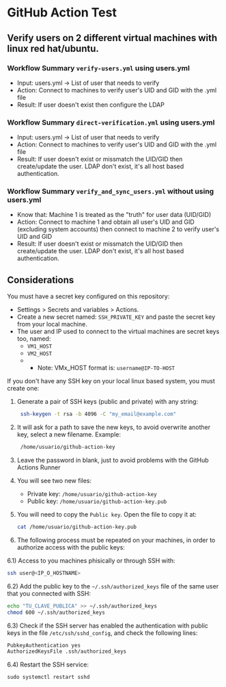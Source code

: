 # GitHub Action Test
## Verify users on 2 different virtual machines with linux red hat/ubuntu.

### Workflow Summary `verify-users.yml` using users.yml

- Input: users.yml -> List of user that needs to verify
- Action: Connect to machines to verify user's UID and GID with the .yml file
- Result: If user doesn't exist then configure the LDAP

### Workflow Summary `direct-verification.yml` using users.yml

- Input: users.yml -> List of user that needs to verify
- Action: Connect to machines to verify user's UID and GID with the .yml file
- Result: If user doesn't exist or missmatch the UID/GID then create/update the user. LDAP don't exist, it's all host based authentication.

### Workflow Summary `verify_and_sync_users.yml` without using users.yml

- Know that: Machine 1 is treated as the "truth" for user data (UID/GID)
- Action: Connect to machine 1 and obtain all user's UID and GID (excluding system accounts) then connect to machine 2 to verify user's UID and GID
- Result: If user doesn't exist or missmatch the UID/GID then create/update the user. LDAP don't exist, it's all host based authentication.


## Considerations

You must have a secret key configured on this repository:

  - Settings > Secrets and variables > Actions.
  - Create a new secret named: `SSH_PRIVATE_KEY` and paste the secret key from your local machine.
  - The user and IP used to connect to the virtual machines are secret keys too, named:
    - `VM1_HOST`
    - `VM2_HOST`
    - - Note: VMx_HOST format is: `username@IP-TO-HOST`




If you don't have any SSH key on your local linux based system, you must create one:

1) Generate a pair of SSH keys (public and private) with any string:
   
   ```bash
    ssh-keygen -t rsa -b 4096 -C "my_email@example.com"
   ```
2) It will ask for a path to save the new keys, to avoid overwrite another key, select a new filename. Example:

   ```bash
    /home/usuario/github-action-key
   ```

3) Leave the password in blank, just to avoid problems with the GitHub Actions Runner

4) You will see two new files:

   - Private key: `/home/usuario/github-action-key`
   - Public key: `/home/usuario/github-action-key.pub`

5) You will need to copy the `Public key`. Open the file to copy it at:

   ```bash
   cat /home/usuario/github-action-key.pub
   ```

6) The following process must be repeated  on your machines, in order to authorize access with the public keys:

  6.1) Access to you machines phisically or through SSH with:

  ```bash
  ssh user@<IP_O_HOSTNAME>
  ```

  6.2) Add the public key to the `~/.ssh/authorized_keys` file of the same user that you connected with SSH:

  ```bash
  echo "TU_CLAVE_PUBLICA" >> ~/.ssh/authorized_keys
  chmod 600 ~/.ssh/authorized_keys
  ```

  6.3) Check if the SSH server has enabled the authentication with public keys in the file `/etc/ssh/sshd_config`, and check the following lines:

  ```bash
  PubkeyAuthentication yes
  AuthorizedKeysFile .ssh/authorized_keys
  ```

  6.4) Restart the SSH service:

  ```ssh
  sudo systemctl restart sshd
  ```


